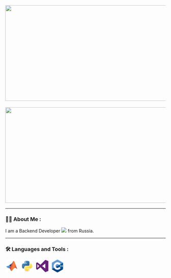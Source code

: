 <div id="header" align="center">
  <img src="https://media.giphy.com/media/fmkYSBlJt3XjNF6p9c/giphy.gif" width="850" height="300"/>
</div>

<img src="https://komarev.com/ghpvc/?username=Timurkeen&style=flat-square&color=blue" alt=""/>

<div align="center">
  <img src="https://media.giphy.com/media/Dh5q0sShxgp13DwrvG/giphy.gif" width="600" height="300"/>
</div>

---

### :man_technologist: About Me :

I am a Backend Developer <img src="https://media.giphy.com/media/WUlplcMpOCEmTGBtBW/giphy.gif" width="30"> from Russia.

---

### :hammer_and_wrench: Languages and Tools :

<div>
  <img src="https://github.com/devicons/devicon/blob/master/icons/matlab/matlab-original.svg" title="Matlab" alt="Matlab" width="40" height="40"/>&nbsp;
  <img src="https://github.com/devicons/devicon/blob/master/icons/python/python-original.svg" title="Python" alt="Python" width="40" height="40"/>&nbsp;
  <img src="https://github.com/devicons/devicon/blob/master/icons/visualstudio/visualstudio-plain.svg" title="VisualStudio" alt="VisualStudio" width="40" height="40"/>&nbsp;
  <img src="https://github.com/devicons/devicon/blob/master/icons/cplusplus/cplusplus-original.svg" title="CPP" **alt="CPP" width="40" height="40"/>
</div>
